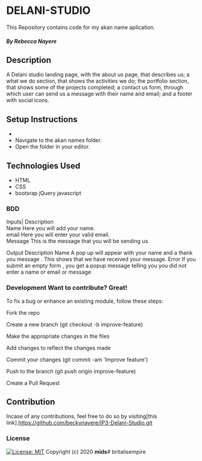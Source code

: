 #   DELANI-STUDIO
This Repository contains code for my akan name aplication.
##### By Rebecca Nayere
## Description
A Delani studio landing page, with the about us page, that describes us; a what we do section, that shows the activities we do; the portfolio section, that shows some of the projects completed; a contact us form, through which user can send us a message with their name and email; and a footer with social icons.
               
## Setup Instructions
* 
* Navigate to the akan names folder.
* Open the folder in your editor.
## Technologies Used
* HTML
* CSS
* bootsrap
jQuery
javascript

### BDD

Inputs|      Description                                 
Name	        Here you will add your name.               
email	       Here you will enter your valid email.       
Message       This is the message that you will be sending us.

Output	      Description
Name	       A pop up will appear with your name and a thank you message . This shows that we have received your message. 
Error	    If you submit an empty form , you get a popup message telling you you did not enter a name or email or message 

### Development Want to contribute? Great!

To fix a bug or enhance an existing module, follow these steps:

Fork the repo

Create a new branch (git checkout -b improve-feature)

Make the appropriate changes in the files

Add changes to reflect the changes made

Commit your changes (git commit -am 'Improve feature')

Push to the branch (git push origin improve-feature)

Create a Pull Request

## Contribution
Incase of any contributions, feel free to do so by visiting[this link].https://github.com/beckynayere/IP3-Delani-Studio.git
### License
[![License: MIT](https://img.shields.io/badge/License-MIT-yellow.svg)](https://opensource.org/licenses/MIT)
Copyright (c) 2020 **mids**# britalisempire

